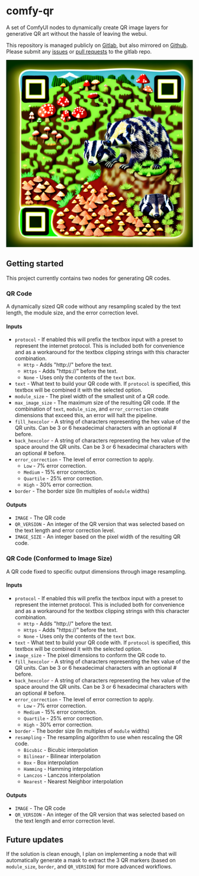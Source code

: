 # comfy-qr

A set of ComfyUI nodes to dynamically create QR image layers for generative QR art without the hassle of leaving the webui.

This repository is managed publicly on [Gitlab](https://gitlab.com/sofuego-comfy-nodes/comfy-qr), but also mirrored on [Github](https://github.com/coreyryanhanson/comfy-qr). Please submit any [issues](https://gitlab.com/sofuego-comfy-nodes/comfy-qr/-/issues) or [pull requests](https://gitlab.com/sofuego-comfy-nodes/comfy-qr/-/merge_requests) to the gitlab repo.

![QR code with repo link](img/badgers.png)

## Getting started

This project currently contains two nodes for generating QR codes.

### QR Code

A dynamically sized QR code without any resampling scaled by the text length, the module size, and the error correction level.

#### Inputs

* `protocol` - If enabled this will prefix the textbox input with a preset to represent the internet protocol. This is included both for convenience and as a workaround for the textbox clipping strings with this character combination.
  * `Http` - Adds "http://" before the text.
  * `Https` - Adds "https://" before the text.
  * `None` - Uses only the contents of the `text` box.
* `text` - What text to build your QR code with. If `protocol` is specified, this textbox will be combined it with the selected option.
* `module_size` - The pixel width of the smallest unit of a QR code.
* `max_image_size` - The maximum size of the resulting QR code. If the combination of `text`, `module_size`, and `error_correction` create dimensions that exceed this, an error will halt the pipeline.
* `fill_hexcolor` - A string of characters representing the hex value of the QR units. Can be 3 or 6 hexadecimal characters with an optional # before.
* `back_hexcolor` - A string of characters representing the hex value of the space around the QR units. Can be 3 or 6 hexadecimal characters with an optional # before.
* `error_correction` - The level of error correction to apply.
  * `Low` - 7% error correction.
  * `Medium` - 15% error correction.
  * `Quartile` - 25% error correction.
  * `High` - 30% error correction.
* `border` - The border size (In multiples of `module` widths)

#### Outputs

* `IMAGE` - The QR code
* `QR_VERSION` - An integer of the QR version that was selected based on the text length and error correction level.
* `IMAGE_SIZE` - An integer based on the pixel width of the resulting QR code.

### QR Code (Conformed to Image Size)

A QR code fixed to specific output dimensions through image resampling.

#### Inputs

* `protocol` - If enabled this will prefix the textbox input with a preset to represent the internet protocol. This is included both for convenience and as a workaround for the textbox clipping strings with this character combination.
  * `Http` - Adds "http://" before the text.
  * `Https` - Adds "https://" before the text.
  * `None` - Uses only the contents of the `text` box.
* `text` - What text to build your QR code with. If `protocol` is specified, this textbox will be combined it with the selected option.
* `image_size` - The pixel dimensions to conform the QR code to.
* `fill_hexcolor` - A string of characters representing the hex value of the QR units. Can be 3 or 6 hexadecimal characters with an optional # before.
* `back_hexcolor` - A string of characters representing the hex value of the space around the QR units. Can be 3 or 6 hexadecimal characters with an optional # before.
* `error_correction` - The level of error correction to apply.
  * `Low` - 7% error correction.
  * `Medium` - 15% error correction.
  * `Quartile` - 25% error correction.
  * `High` - 30% error correction.
* `border` - The border size (In multiples of `module` widths)
* `resampling` - The resampling algorithm to use when rescaling the QR code.
  * `Bicubic` - Bicubic interpolation
  * `Bilinear` - Bilinear interpolation
  * `Box` - Box interpolation
  * `Hamming` - Hamming interpolation
  * `Lanczos` - Lanczos interpolation
  * `Nearest` - Nearest Neighbor interpolation

#### Outputs

* `IMAGE` - The QR code
* `QR_VERSION` - An integer of the QR version that was selected based on the text length and error correction level.

## Future updates

If the solution is clean enough, I plan on implementing a node that will automatically generate a mask to extract the 3 QR markers (based on `module_size`, `border`, and `QR_VERSION`) for more advanced workflows.